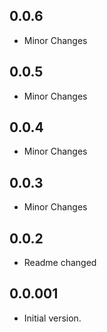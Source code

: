 ## 0.0.6
- Minor Changes

## 0.0.5
- Minor Changes

## 0.0.4
- Minor Changes

## 0.0.3
- Minor Changes

## 0.0.2
- Readme changed

## 0.0.001
- Initial version.
